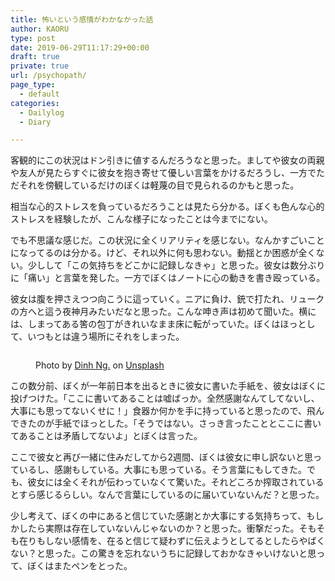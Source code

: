 ```yaml
---
title: 怖いという感情がわかなかった話
author: KAORU
type: post
date: 2019-06-29T11:17:29+00:00
draft: true
private: true
url: /psychopath/
page_type:
  - default
categories:
  - Dailylog
  - Diary

---
```

客観的にこの状況はドン引きに値するんだろうなと思った。ましてや彼女の両親や友人が見たらすぐに彼女を抱き寄せて優しい言葉をかけるだろうし、一方でただそれを傍観しているだけのぼくは軽蔑の目で見られるのかもと思った。

相当な心的ストレスを負っているだろうことは見たら分かる。ぼくも色んな心的ストレスを経験したが、こんな様子になったことは今までにない。

でも不思議な感じだ。この状況に全くリアリティを感じない。なんかすごいことになってるのは分かる。けど、それ以外に何も思わない。動揺とか困惑が全くない。少しして「この気持ちをどこかに記録しなきゃ」と思った。彼女は数分ぶりに「痛い」と言葉を発した。一方でぼくはノートに心の動きを書き殴っている。

彼女は腹を押さえつつ向こうに這っていく。ニアに負け、銃で打たれ、リュークの方へと這う夜神月みたいだなと思った。こんな呻き声は初めて聞いた。横には、しまってある筈の包丁がきれいなまま床に転がっていた。ぼくはほっとして、いつもとは違う場所にそれをしまった。<figure class="wp-block-image">

<img src="https://kaorumitsumori.com/wp-content/uploads/2019/12/dinh-ng-1539616-unsplash-683x1024.jpg" alt="" class="wp-image-185" srcset="https://kaorumitsumori.com/wp-content/uploads/2019/12/dinh-ng-1539616-unsplash-683x1024.jpg 683w, https://kaorumitsumori.com/wp-content/uploads/2019/12/dinh-ng-1539616-unsplash-200x300.jpg 200w, https://kaorumitsumori.com/wp-content/uploads/2019/12/dinh-ng-1539616-unsplash-768x1152.jpg 768w, https://kaorumitsumori.com/wp-content/uploads/2019/12/dinh-ng-1539616-unsplash-320x480.jpg 320w" sizes="(max-width: 683px) 100vw, 683px" /><figcaption>Photo by <a rel="noreferrer noopener" aria-label=" (新しいタブで開く)" href="https://unsplash.com/@dinhnext?utm_source=unsplash&utm_medium=referral&utm_content=creditCopyText" target="_blank">Dinh Ng.</a> on <a href="https://unsplash.com/s/photos/kitchen?utm_source=unsplash&utm_medium=referral&utm_content=creditCopyText" target="_blank" rel="noreferrer noopener" aria-label=" (新しいタブで開く)">Unsplash</a></figcaption></figure> 

この数分前、ぼくが一年前日本を出るときに彼女に書いた手紙を、彼女はぼくに投げつけた。「ここに書いてあることは嘘ばっか。全然感謝なんてしてないし、大事にも思ってないくせに！」食器か何かを手に持っていると思ったので、飛んできたのが手紙でほっとした。「そうではない。さっき言ったこととここに書いてあることは矛盾してないよ」とぼくは言った。

ここで彼女と再び一緒に住みだしてから2週間、ぼくは彼女に申し訳ないと思っているし、感謝もしている。大事にも思っている。そう言葉にもしてきた。でも、彼女には全くそれが伝わっていなくて驚いた。それどころか搾取されているとすら感じるらしい。なんで言葉にしているのに届いていないんだ？と思った。

少し考えて、ぼくの中にあると信じていた感謝とか大事にする気持ちって、もしかしたら実際は存在していないんじゃないのか？と思った。衝撃だった。そもそも在りもしない感情を、在ると信じて疑わずに伝えようとしてるとしたらやばくない？と思った。この驚きを忘れないうちに記録しておかなきゃいけないと思って、ぼくはまたペンをとった。